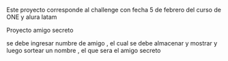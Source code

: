 Este proyecto corresponde al challenge con fecha 5 de febrero del curso de ONE y alura latam

Proyecto amigo secreto

se debe ingresar numbre de amigo , el cual se debe almacenar y mostrar  y luego sortear un nombre , el que sera el amigo secreto

